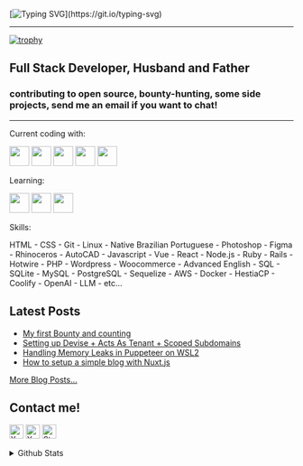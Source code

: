 [![Typing SVG](https://readme-typing-svg.demolab.com?font=Fira+Mono&weight=900&size=32&pause=1000&color=00F706&random=false&width=435&lines=Hey%2C+there!;Thanks+for+visiting!)](https://git.io/typing-svg)

---

[![trophy](https://github-profile-trophy.vercel.app/?username=LEstradioto)](https://github.com/ryo-ma/github-profile-trophy)

## Full Stack Developer, Husband and Father

### contributing to open source, bounty-hunting, some side projects, send me an email if you want to chat!

---

Current coding with:

<img src="https://img.shields.io/badge/Laravel-black?logo=laravel" height="35px" /> <img src="https://img.shields.io/badge/Rails-black?logo=rubyonrails&logoColor=darkred" height="35px" /> <img src="https://img.shields.io/badge/Vue-black?logo=vuedotjs" height="35px" /> <img src="https://img.shields.io/badge/Hotwire-black?logo=hotwire" height="35px" /> <img src="https://img.shields.io/badge/Docker-black?logo=docker" height="35px" />

Learning:

<img src="https://img.shields.io/badge/Rust-black?logo=rust" height="35px" /> <img src="https://img.shields.io/badge/React-black?logo=react" height="35px" /> <img src="https://img.shields.io/badge/Kubernetes-black?logo=kubernetes" height="35px" />

Skills:

HTML - CSS - Git - Linux - Native Brazilian Portuguese - Photoshop - Figma - Rhinoceros - AutoCAD - Javascript - Vue - React - Node.js - Ruby - Rails - Hotwire - PHP - Wordpress - Woocommerce - Advanced English - SQL - SQLite - MySQL - PostgreSQL - Sequelize - AWS - Docker - HestiaCP - Coolify - OpenAI - LLM - etc...


## Latest Posts

<!-- START POSTS -->
- [My first Bounty and counting](https://luanestradioto.com/blog/my-first-bounty-and-counting-copy)
- [Setting up Devise + Acts As Tenant + Scoped Subdomains](https://luanestradioto.com/blog/setting-up-devise-acts-as-tenant-scoped-subdomains)
- [Handling Memory Leaks in Puppeteer on WSL2](https://luanestradioto.com/blog/handling-memory-leaks-in-puppeteer-on-wsl2)
- [How to setup a simple blog with Nuxt.js](https://luanestradioto.com/blog/how-to-setup-a-simple-blog-with-nuxtjs)
<!-- END POSTS -->

[More Blog Posts...](https://luanestradioto.com/blog)

## Contact me!
[<img src="https://img.shields.io/badge/email-282C34?logo=gmail&logoColor=white&style=for-the-badge" alt="X.com logo" title="X.com" height="25" target="_blank" />](mailto:luanestradioto@gmail.com)
[<img src="https://img.shields.io/badge/X.com-282C34?logo=x&logoColor=white&style=for-the-badge" alt="X.com logo" title="X.com" height="25" target="_blank" />](https://x.com/EstradiotoLuan)
[<img src="https://img.shields.io/badge/Stack%20Overflow-282C34?logo=stackoverflow&logoColor=FE7A16&style=for-the-badge" alt="Stack Overflow logo" title="Stack Overflow" height="25" target="_blank" />](https://stackoverflow.com/users/19746527/lestra)
<details>
<summary>Github Stats</summary>

![Lestra's GitHub stats](https://github-readme-stats.vercel.app/api?username=lestradioto&show_icons=true&theme=tokyonight)

</details>